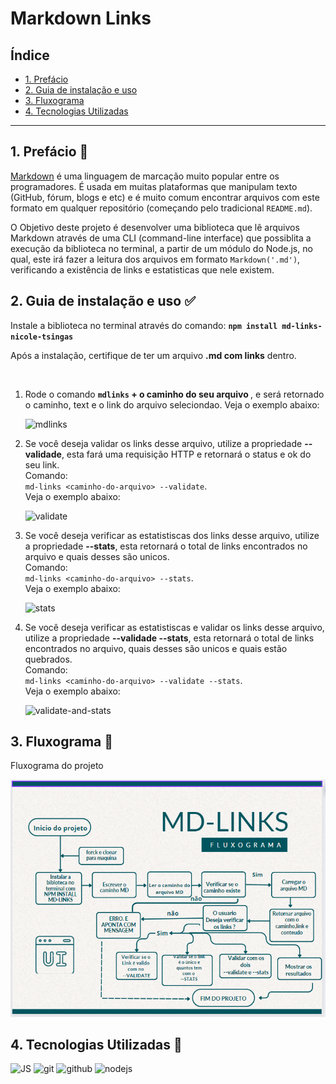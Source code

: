# Markdown Links

## Índice

* [1. Prefácio](#1-prefácio)
* [2. Guia de instalação e uso](#2-guia-de-instalação-e-uso)
* [3. Fluxograma](#3-fluxograma)
* [4. Tecnologias Utilizadas](#4-tecnologias-utilizadas)

***

## 1. Prefácio 🤩

[Markdown](https://pt.wikipedia.org/wiki/Markdown) é uma linguagem de marcação
muito popular entre os programadores. É usada em muitas plataformas que
manipulam texto (GitHub, fórum, blogs e etc) e é muito comum encontrar arquivos
com este formato em qualquer repositório (começando pelo tradicional
`README.md`).

O Objetivo deste projeto é desenvolver uma biblioteca que lê arquivos Markdown através de uma CLI (command-line interface) que possiblita a execução da biblioteca no terminal, a partir de um módulo do Node.js, no qual, este irá fazer a leitura dos arquivos em formato `Markdown('.md')`, verificando a existência de links e estatisticas que nele existem.

## 2. Guia de instalação e uso ✅

Instale a biblioteca no terminal através do comando: <strong>`npm install md-links-nicole-tsingas`</strong>

Após a instalação, certifique de ter um arquivo <strong>.md com links</strong> dentro.

<br>

1. Rode o comando <strong>`mdlinks` + o caminho do seu arquivo </strong>, e será retornado o caminho, text e o link do arquivo seleciondao. Veja o exemplo abaixo:  

     ![mdlinks](./src/images/mdlinks.png)

2. Se você deseja validar os links desse arquivo, utilize a propriedade <strong>--validade</strong>, esta fará uma requisição HTTP e retornará o status e ok do seu link. <br>
Comando: <br>
`md-links <caminho-do-arquivo> --validate`. <br>
 Veja o exemplo abaixo:

    ![validate](./src/images/validate.png)

3. Se você deseja verificar as estatistiscas dos links desse arquivo, utilize a propriedade <strong>--stats</strong>, esta retornará o total de links encontrados no arquivo e quais desses são unicos. <br>
Comando: <br>
`md-links <caminho-do-arquivo> --stats`. <br>
 Veja o exemplo abaixo:

    ![stats](./src/images/stats.png)

4. Se você deseja verificar as estatistiscas e validar os links desse arquivo, utilize a propriedade <strong>--validade --stats</strong>, esta retornará o total de links encontrados no arquivo, quais desses são unicos e quais estão quebrados. <br>
Comando: <br>
`md-links <caminho-do-arquivo> --validate --stats`. <br>
 Veja o exemplo abaixo:
 
    ![validate-and-stats](./src/images/validate-and-stats.png)


## 3. Fluxograma 📝
Fluxograma do projeto <br>

![fluxograma](./src/img/FLUXOGRAMA%20MDLINK.png)

## 4. Tecnologias Utilizadas 🚀

 <img alt="JS" height="50" src="https://cdn2.iconfinder.com/data/icons/designer-skills/128/code-programming-javascript-software-develop-command-language-256.png"> <img alt="git" height="40" src="https://cdn3.iconfinder.com/data/icons/social-media-2169/24/social_media_social_media_logo_git-256.png"/> <img alt="github" height="45" src="https://cdn1.iconfinder.com/data/icons/unicons-line-vol-3/24/github-256.png"/> <img alt="nodejs" height="45" src="https://cdn.icon-icons.com/icons2/2415/PNG/512/nodejs_plain_logo_icon_146409.png"/> 